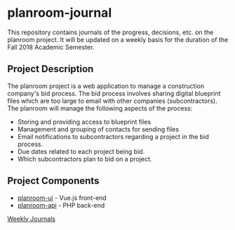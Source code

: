 # planroom-journal
This repository contains journals of the progress, decisions, etc. on the planroom project.
It will be updated on a weekly basis for the duration of the Fall 2018 Academic Semester.

## Project Description
The planroom project is a web application to manage a construction company's bid process.
The bid process involves sharing digital blueprint files which are too large to email
with other companies (subcontractors). The planroom will manage the following aspects of the process:

*  Storing and providing access to blueprint files
*  Management and grouping of contacts for sending files
*  Email notifications to subcontractors regarding a project in the bid process.
*  Due dates related to each project being bid.
*  Which subcontractors plan to bid on a project.

## Project Components
*  [planroom-ui](https://github.com/mjsmith11/planroom-ui) - Vue.js front-end
*  [planroom-api](https://github.com/mjsmith11/planroom-api) - PHP back-end

[Weekly Journals](journals)